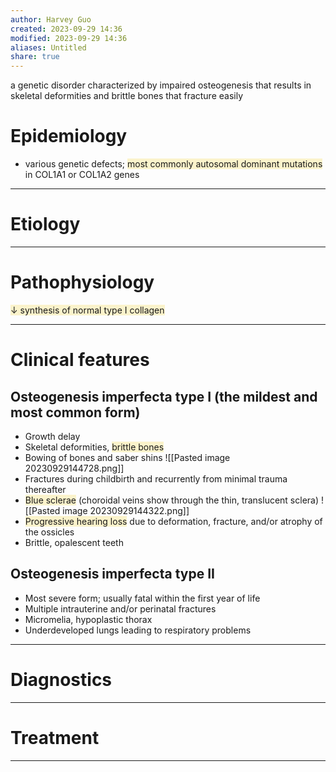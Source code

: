 ```yaml
---
author: Harvey Guo
created: 2023-09-29 14:36
modified: 2023-09-29 14:36
aliases: Untitled
share: true
---
```

a genetic disorder characterized by impaired osteogenesis that results in skeletal deformities and brittle bones that fracture easily
# Epidemiology
- various genetic defects; <span style="background:rgba(240, 200, 0, 0.2)">most commonly autosomal dominant mutations</span> in COL1A1 or COL1A2 genes

---
# Etiology


---
# Pathophysiology
<span style="background:rgba(240, 200, 0, 0.2)">↓ synthesis of normal type I collagen</span>

---
# Clinical features
## Osteogenesis imperfecta type I (the mildest and most common form)
- Growth delay
- Skeletal deformities, <span style="background:rgba(240, 200, 0, 0.2)">brittle bones</span>
- Bowing of bones and saber shins ![[Pasted image 20230929144728.png]]
- Fractures during childbirth  and recurrently from minimal trauma thereafter
- <span style="background:rgba(240, 200, 0, 0.2)">Blue sclerae</span> (choroidal veins show through the thin, translucent sclera) ![[Pasted image 20230929144322.png]]
- <span style="background:rgba(240, 200, 0, 0.2)">Progressive hearing loss</span> due to deformation, fracture, and/or atrophy of the ossicles
- Brittle, opalescent teeth
## Osteogenesis imperfecta type II
- Most severe form; usually fatal within the first year of life
- Multiple intrauterine and/or perinatal fractures
- Micromelia, hypoplastic thorax
- Underdeveloped lungs leading to respiratory problems

---
# Diagnostics


---
# Treatment


---
